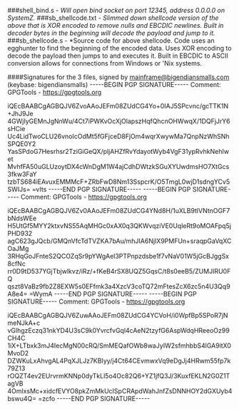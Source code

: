 ###shell_bind.s - 
*Will open bind socket on port 12345, address 0.0.0.0 on SystemZ.*
###sb_shellcode.txt - 
*Slimmed down shellcode version of the above that is XOR encoded to remove nulls and EBCDIC newlines.   Built in decoder bytes in the beginning will decode the payload and jump to it.*
###sb_shellcode.s -
*Source code for above shellcode. Code uses an egghunter to find the beginning of the encoded data.  Uses XOR encoding to decode the payload then jumps to and executes it.   Built in EBCDIC to ASCII conversion allows for connections from Windows or 'Nix systems.



####Signatures for the 3 files, signed by mainframe@bigendiansmalls.com (keybase: bigendiansmalls)
-----BEGIN PGP SIGNATURE----- 
Comment: GPGTools - https://gpgtools.org

iQEcBAABCgAGBQJV6ZvoAAoJEFm08ZUdCG4Yo+0IAJ5SPcvnc/gcTTK1N+JhJ9Je
4GWjIyGEMnJgNnWu/4Ct7iPWKvOcXjOlapszHqfQhcnOHWwqX/1DQFjJrY6sHCie
Uc4LidTwoCLU26vnoIcOdMt5fGFjceD8FjOm4wqrXwywMa7QnpNzWhSNhSPQE0Y2
YasSPdoG7Hesrhsr2TziGiGeQX/pljAHZfRvYdayotWyb4VgF31ypRvhkNehIwet
MvhfFA50uGLUzoytDX4cWnDgM1W4ajCdhDWtzkSGuXYUwdmsHO7XtGcs3fkw3FaY
tzbTS684iEAvuxEMMMcF+ZRbFwD8Nm13SspcrK/O5TmgL0wjD1sdngYCv5SWIJs=
=vIts
 -----END PGP SIGNATURE-----
 -----BEGIN PGP SIGNATURE-----
 Comment: GPGTools - https://gpgtools.org

iQEcBAABCgAGBQJV6Zv0AAoJEFm08ZUdCG4YNd8H/1uXLB9tlVNtnOGF7bNdsWEe
H5UtGf5MYY2ktxvNS55AqMHGc0xAX0q3QKWvqziVE0UqleRt9oMOAFpq5jPHD932
agC623gJQcb/GMQnVfcTdTVZKA7bAu/mhJIA6NjIX9PMFUn+sraqpGaVqXCOaJMg
3RHqGoJFnteS2QCOZqSr9pYWgAel3PTPnpzdsbe1f7vNaV01W5jGcBJggSx8cfNc
rr0D9tD537YGjTbjwlkvz/iRz/+fKeB4rSX8UQZ5GqsC/t8s0eeB5/ZUMJIRU0FQ
qszt8VaBz9fb2Z8EXW5s0EFfmk3a4XzcV3coTQ72mFtesZcX6zc5n4U3Qq9A8e4=
=WymA
 -----END PGP SIGNATURE-----
 -----BEGIN PGP SIGNATURE-----
 Comment: GPGTools - https://gpgtools.org

iQEcBAABCgAGBQJV6ZuwAAoJEFm08ZUdCG4YCVoH/i0WpfBp5SPoR7jNmeNJkA+c
vGlhgzEczq31nkYD4U3sC9k0YvrcfvGql4cAeN2tzyfG6AspWdqHReeoOz99CH4C
1iX+LTbxk3mJ4IecMgN00cRQ/SmMEQafOWb8waJyIW2sfmhbbS4lGA9itX0MvoD2
DZWKuLxAhvgAL4PqXJLJz7KBIyy/j4Ct64CEvmwxVq9eDgJj4HRwm55fp7k79Z13
rOQZT4ev2EUrvrmKNNp0dyTkLl5o4Oc82Q6+YZ1jfQ3J/3KuxfEKLN2G0Z1TagVB
4OmlxsMc+xidcfEVYO8pkZmMkUcISpCRApdWahJnfZsDNNHOY2dGXUyb4bswu4Q=
=zcfo
 -----END PGP SIGNATURE-----
